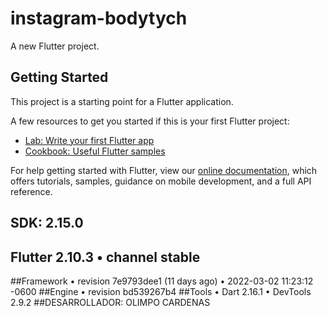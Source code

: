 # instagram-bodytych

A new Flutter project.

## Getting Started

This project is a starting point for a Flutter application.

A few resources to get you started if this is your first Flutter project:

- [Lab: Write your first Flutter app](https://flutter.dev/docs/get-started/codelab)
- [Cookbook: Useful Flutter samples](https://flutter.dev/docs/cookbook)

For help getting started with Flutter, view our
[online documentation](https://flutter.dev/docs), which offers tutorials,
samples, guidance on mobile development, and a full API reference.

## SDK: 2.15.0
## Flutter 2.10.3 • channel stable 
##Framework • revision 7e9793dee1 (11 days ago) • 2022-03-02 11:23:12 -0600
##Engine • revision bd539267b4
##Tools • Dart 2.16.1 • DevTools 2.9.2
##DESARROLLADOR: OLIMPO CARDENAS

